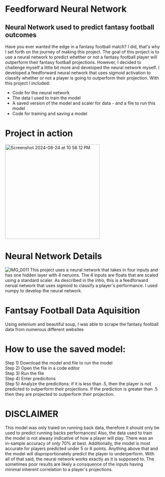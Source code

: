 # Feedforward Neural Network
## Neural Network used to predict fantasy football outcomes

Have you ever wanted the edge in a fantasy football match? I did, that's why I set forth on the journey of making this project. The goal of this project is to use a neural network to predict whether or not a fantasy football player will outperform their fantasy football projections. However, I decided to challenge myself a little bit more and developed the neural network myself. I developed a feedforward neural network that uses sigmoid activation to classify whether or not a player is going to outperform their projection. With this project I included:

* Code for the neural network
* The data I used to train the model
* A saved version of the model and scaler for data - and a file to run this model
* Code for training and saving a model

# Project in action
<img width="308" alt="Screenshot 2024-08-24 at 10 58 12 PM" src="https://github.com/user-attachments/assets/749d4399-b1d6-4f09-982b-78c5ac7c3ef0">

# Neural Network Details
![IMG_0011](https://github.com/user-attachments/assets/53dc32e2-33c8-4bde-8fcc-599c85295d41)
This project uses a neural network that takes in four inputs and has one hidden layer with 4 neruons. The 4 inputs are floats that are scaled using a standard scaler. As described in the intro, this is a feedforward nerual network that uses sigmoid to classify a player's performance. I used numpy to develop the neural network. 

# Fantsay Football Data Aquisition
Using selenium and beautiful soup, I was able to scrape the fantasy football data from numerous different websites

# How to use the saved model:

Step 1) Download the model and file to run the model <br />
Step 2) Open the file in a code editor <br />
Step 3) Run the file <br />
Step 4) Enter predicitons <br />
Step 5) Analyze the predicitons: if it is less than .5, then the player is not predicted to outperform their projections. If the prediction is greater than .5 then they are projected to outperform their projection.

# DISCLAIMER
This model was only traied on running back data, therefore it should only be used to predict running backs performances! Also, the data used to train the model is not alwasy indicative of how a player will play. There was an in-sample accuracy of only 70% at best. Additionally, the model is most accurate for players predicted under 5 or 6 points. Anything above that and the model will disproportionately predict the player to underperform. With all of that said, the neural network works exactly as it is supposed to. The sometimes poor results are likely a consquence of the inputs having minimal inherent correlation to a player's projections. 



